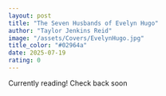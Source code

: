 ```yaml
---
layout: post
title: "The Seven Husbands of Evelyn Hugo"
author: "Taylor Jenkins Reid"
image: "/assets/Covers/EvelynHugo.jpg"
title_color: "#02964a"
date: 2025-07-19
rating: 0
---
```

Currently reading! Check back soon